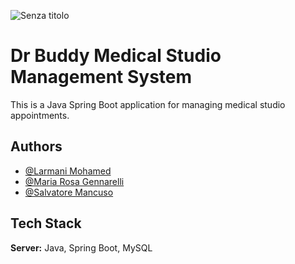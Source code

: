 ![Senza titolo](https://user-images.githubusercontent.com/116734507/222273644-e3a2164a-9358-4160-bfe7-5d95447e267f.png)

# Dr Buddy Medical Studio Management System

This is a Java Spring Boot application for managing medical studio appointments.


## Authors

- [@Larmani Mohamed](https://github.com/mohamedlarmani)
- [@Maria Rosa Gennarelli](https://github.com/maria-rosa-gennarelli)
- [@Salvatore Mancuso](https://github.com/salvatoremancuso2003)



## Tech Stack


**Server:** Java, Spring Boot, MySQL

